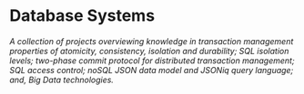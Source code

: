 # Database Systems
###### A collection of projects overviewing knowledge in transaction management properties of atomicity, consistency, isolation and durability; SQL isolation levels; two-phase commit protocol for distributed transaction management; SQL access control; noSQL JSON data model and JSONiq query language; and, Big Data technologies.

